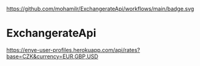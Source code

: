 https://github.com/mohamilr/ExchangerateApi/workflows/main/badge.svg
# ExchangerateApi

https://enye-user-profiles.herokuapp.com/api/rates?base=CZK&currency=EUR,GBP,USD